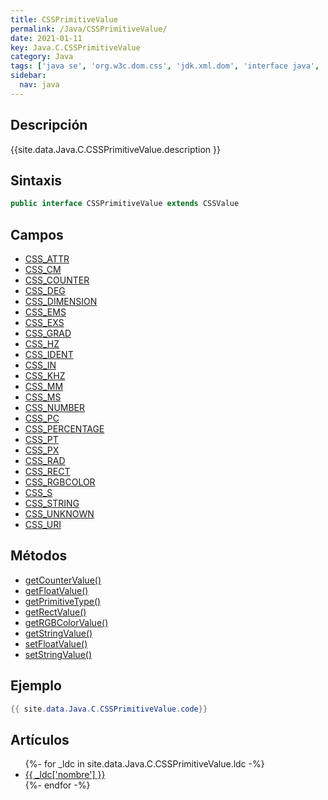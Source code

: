 ```yaml
---
title: CSSPrimitiveValue
permalink: /Java/CSSPrimitiveValue/
date: 2021-01-11
key: Java.C.CSSPrimitiveValue
category: Java
tags: ['java se', 'org.w3c.dom.css', 'jdk.xml.dom', 'interface java', 'Java 1.4', 'DOM Level 2']
sidebar: 
  nav: java
---
```


## Descripción
{{site.data.Java.C.CSSPrimitiveValue.description }}

## Sintaxis
~~~java
public interface CSSPrimitiveValue extends CSSValue
~~~

## Campos
* [CSS_ATTR](/Java/CSSPrimitiveValue/CSS_ATTR)
* [CSS_CM](/Java/CSSPrimitiveValue/CSS_CM)
* [CSS_COUNTER](/Java/CSSPrimitiveValue/CSS_COUNTER)
* [CSS_DEG](/Java/CSSPrimitiveValue/CSS_DEG)
* [CSS_DIMENSION](/Java/CSSPrimitiveValue/CSS_DIMENSION)
* [CSS_EMS](/Java/CSSPrimitiveValue/CSS_EMS)
* [CSS_EXS](/Java/CSSPrimitiveValue/CSS_EXS)
* [CSS_GRAD](/Java/CSSPrimitiveValue/CSS_GRAD)
* [CSS_HZ](/Java/CSSPrimitiveValue/CSS_HZ)
* [CSS_IDENT](/Java/CSSPrimitiveValue/CSS_IDENT)
* [CSS_IN](/Java/CSSPrimitiveValue/CSS_IN)
* [CSS_KHZ](/Java/CSSPrimitiveValue/CSS_KHZ)
* [CSS_MM](/Java/CSSPrimitiveValue/CSS_MM)
* [CSS_MS](/Java/CSSPrimitiveValue/CSS_MS)
* [CSS_NUMBER](/Java/CSSPrimitiveValue/CSS_NUMBER)
* [CSS_PC](/Java/CSSPrimitiveValue/CSS_PC)
* [CSS_PERCENTAGE](/Java/CSSPrimitiveValue/CSS_PERCENTAGE)
* [CSS_PT](/Java/CSSPrimitiveValue/CSS_PT)
* [CSS_PX](/Java/CSSPrimitiveValue/CSS_PX)
* [CSS_RAD](/Java/CSSPrimitiveValue/CSS_RAD)
* [CSS_RECT](/Java/CSSPrimitiveValue/CSS_RECT)
* [CSS_RGBCOLOR](/Java/CSSPrimitiveValue/CSS_RGBCOLOR)
* [CSS_S](/Java/CSSPrimitiveValue/CSS_S)
* [CSS_STRING](/Java/CSSPrimitiveValue/CSS_STRING)
* [CSS_UNKNOWN](/Java/CSSPrimitiveValue/CSS_UNKNOWN)
* [CSS_URI](/Java/CSSPrimitiveValue/CSS_URI)

## Métodos
* [getCounterValue()](/Java/CSSPrimitiveValue/getCounterValue)
* [getFloatValue()](/Java/CSSPrimitiveValue/getFloatValue)
* [getPrimitiveType()](/Java/CSSPrimitiveValue/getPrimitiveType)
* [getRectValue()](/Java/CSSPrimitiveValue/getRectValue)
* [getRGBColorValue()](/Java/CSSPrimitiveValue/getRGBColorValue)
* [getStringValue()](/Java/CSSPrimitiveValue/getStringValue)
* [setFloatValue()](/Java/CSSPrimitiveValue/setFloatValue)
* [setStringValue()](/Java/CSSPrimitiveValue/setStringValue)

## Ejemplo
~~~java
{{ site.data.Java.C.CSSPrimitiveValue.code}}
~~~

## Artículos
<ul>
{%- for _ldc in site.data.Java.C.CSSPrimitiveValue.ldc -%}
   <li>
       <a href="{{_ldc['url'] }}">{{ _ldc['nombre'] }}</a>
   </li>
{%- endfor -%}
</ul>
